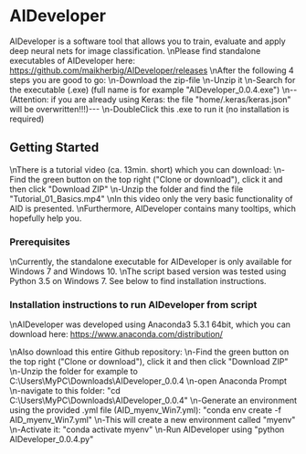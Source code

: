 # AIDeveloper

AIDeveloper is a software tool that allows you to train, evaluate and apply deep neural nets for image classification.
\nPlease find standalone executables of AIDeveloper here: https://github.com/maikherbig/AIDeveloper/releases
\nAfter the following 4 steps you are good to go:
\n-Download the zip-file 
\n-Unzip it
\n-Search for the executable (.exe) (full name is for example "AIDeveloper_0.0.4.exe")
\n--(Attention: if you are already using Keras: the file "home/.keras/keras.json" will be overwritten!!!)---
\n-DoubleClick this .exe to run it (no installation is required)

## Getting Started

\nThere is a tutorial video (ca. 13min. short) which you can download:
\n-Find the green button on the top right ("Clone or download"), click it and then click "Download ZIP"
\n-Unzip the folder and find the file "Tutorial_01_Basics.mp4"
\nIn this video only the very basic functionality of AID is presented.
\nFurthermore, AIDeveloper contains many tooltips, which hopefully help you. 

### Prerequisites

\nCurrently, the standalone executable for AIDeveloper is only available for Windows 7 and Windows 10.
\nThe script based version was tested using Python 3.5 on Windows 7. See below to find installation instructions.

### Installation instructions to run AIDeveloper from script
\nAIDeveloper was developed using Anaconda3 5.3.1 64bit, which you can download here:
https://www.anaconda.com/distribution/

\nAlso download this entire Github repository:
\n-Find the green button on the top right ("Clone or download"), click it and then click "Download ZIP"
\n-Unzip the folder for example to C:\Users\MyPC\Downloads\AIDeveloper_0.0.4
\n-open Anaconda Prompt
\n-navigate to this folder: "cd C:\Users\MyPC\Downloads\AIDeveloper_0.0.4"
\n-Generate an environment using the provided .yml file (AID_myenv_Win7.yml): "conda env create -f AID_myenv_Win7.yml"
\n-This will create a new environment called "myenv"
\n-Activate it: "conda activate myenv"
\n-Run AIDeveloper using "python AIDeveloper_0.0.4.py"




